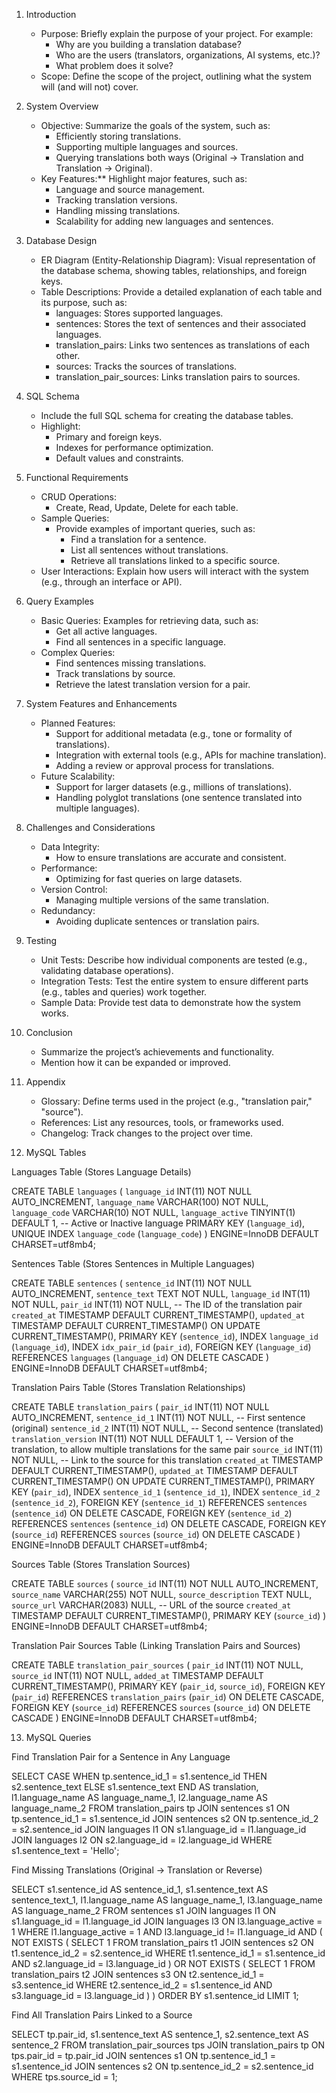 
1. Introduction
    - Purpose: Briefly explain the purpose of your project. For example:
        - Why are you building a translation database?
        - Who are the users (translators, organizations, AI systems, etc.)?
        - What problem does it solve?
    - Scope: Define the scope of the project, outlining what the system will (and will not) cover.

2. System Overview
    - Objective: Summarize the goals of the system, such as:
        - Efficiently storing translations.
        - Supporting multiple languages and sources.
        - Querying translations both ways (Original → Translation and Translation → Original).
    - Key Features:** Highlight major features, such as:
        - Language and source management.
        - Tracking translation versions.
        - Handling missing translations.
        - Scalability for adding new languages and sentences.

3. Database Design
    - ER Diagram (Entity-Relationship Diagram): Visual representation of the database schema, showing tables, relationships, and foreign keys.
    - Table Descriptions: Provide a detailed explanation of each table and its purpose, such as:
        - languages: Stores supported languages.
        - sentences: Stores the text of sentences and their associated languages.
        - translation_pairs: Links two sentences as translations of each other.
        - sources: Tracks the sources of translations.
        - translation_pair_sources: Links translation pairs to sources.

4. SQL Schema
    - Include the full SQL schema for creating the database tables.
    - Highlight:
        - Primary and foreign keys.
        - Indexes for performance optimization.
        - Default values and constraints.

5. Functional Requirements
    - CRUD Operations:
        - Create, Read, Update, Delete for each table.
    - Sample Queries:
        - Provide examples of important queries, such as:
            - Find a translation for a sentence.
            - List all sentences without translations.
            - Retrieve all translations linked to a specific source.
    - User Interactions: Explain how users will interact with the system (e.g., through an interface or API).

6. Query Examples
    - Basic Queries: Examples for retrieving data, such as:
        - Get all active languages.
        - Find all sentences in a specific language.
    - Complex Queries:
        - Find sentences missing translations.
        - Track translations by source.
        - Retrieve the latest translation version for a pair.

7. System Features and Enhancements
    - Planned Features:
        - Support for additional metadata (e.g., tone or formality of translations).
        - Integration with external tools (e.g., APIs for machine translation).
        - Adding a review or approval process for translations.
    - Future Scalability:
        - Support for larger datasets (e.g., millions of translations).
        - Handling polyglot translations (one sentence translated into multiple languages).

8. Challenges and Considerations
    - Data Integrity:
        - How to ensure translations are accurate and consistent.
    - Performance:
        - Optimizing for fast queries on large datasets.
    - Version Control:
        - Managing multiple versions of the same translation.
    - Redundancy:
        - Avoiding duplicate sentences or translation pairs.

9. Testing
    - Unit Tests: Describe how individual components are tested (e.g., validating database operations).
    - Integration Tests: Test the entire system to ensure different parts (e.g., tables and queries) work together.
    - Sample Data: Provide test data to demonstrate how the system works.

10. Conclusion
    - Summarize the project’s achievements and functionality.
    - Mention how it can be expanded or improved.

11. Appendix
    - Glossary: Define terms used in the project (e.g., "translation pair," "source").
    - References: List any resources, tools, or frameworks used.
    - Changelog: Track changes to the project over time.

12. MySQL Tables

Languages Table (Stores Language Details)

CREATE TABLE `languages` (
    `language_id` INT(11) NOT NULL AUTO_INCREMENT,
    `language_name` VARCHAR(100) NOT NULL,
    `language_code` VARCHAR(10) NOT NULL,
    `language_active` TINYINT(1) DEFAULT 1,  -- Active or Inactive language
    PRIMARY KEY (`language_id`),
    UNIQUE INDEX `language_code` (`language_code`)
) ENGINE=InnoDB DEFAULT CHARSET=utf8mb4;


Sentences Table (Stores Sentences in Multiple Languages)

CREATE TABLE `sentences` (
    `sentence_id` INT(11) NOT NULL AUTO_INCREMENT,
    `sentence_text` TEXT NOT NULL,
    `language_id` INT(11) NOT NULL,
    `pair_id` INT(11) NOT NULL,  -- The ID of the translation pair
    `created_at` TIMESTAMP DEFAULT CURRENT_TIMESTAMP(),
    `updated_at` TIMESTAMP DEFAULT CURRENT_TIMESTAMP() ON UPDATE CURRENT_TIMESTAMP(),
    PRIMARY KEY (`sentence_id`),
    INDEX `language_id` (`language_id`),
    INDEX `idx_pair_id` (`pair_id`),
    FOREIGN KEY (`language_id`) REFERENCES `languages` (`language_id`) ON DELETE CASCADE
) ENGINE=InnoDB DEFAULT CHARSET=utf8mb4;

Translation Pairs Table (Stores Translation Relationships)

CREATE TABLE `translation_pairs` (
    `pair_id` INT(11) NOT NULL AUTO_INCREMENT,
    `sentence_id_1` INT(11) NOT NULL,  -- First sentence (original)
    `sentence_id_2` INT(11) NOT NULL,  -- Second sentence (translated)
    `translation_version` INT(11) NOT NULL DEFAULT 1,  -- Version of the translation, to allow multiple translations for the same pair
    `source_id` INT(11) NOT NULL,  -- Link to the source for this translation
    `created_at` TIMESTAMP DEFAULT CURRENT_TIMESTAMP(),
    `updated_at` TIMESTAMP DEFAULT CURRENT_TIMESTAMP() ON UPDATE CURRENT_TIMESTAMP(),
    PRIMARY KEY (`pair_id`),
    INDEX `sentence_id_1` (`sentence_id_1`),
    INDEX `sentence_id_2` (`sentence_id_2`),
    FOREIGN KEY (`sentence_id_1`) REFERENCES `sentences` (`sentence_id`) ON DELETE CASCADE,
    FOREIGN KEY (`sentence_id_2`) REFERENCES `sentences` (`sentence_id`) ON DELETE CASCADE,
    FOREIGN KEY (`source_id`) REFERENCES `sources` (`source_id`) ON DELETE CASCADE
) ENGINE=InnoDB DEFAULT CHARSET=utf8mb4;

Sources Table (Stores Translation Sources)

CREATE TABLE `sources` (
    `source_id` INT(11) NOT NULL AUTO_INCREMENT,
    `source_name` VARCHAR(255) NOT NULL,
    `source_description` TEXT NULL,
    `source_url` VARCHAR(2083) NULL,  -- URL of the source
    `created_at` TIMESTAMP DEFAULT CURRENT_TIMESTAMP(),
    PRIMARY KEY (`source_id`)
) ENGINE=InnoDB DEFAULT CHARSET=utf8mb4;

Translation Pair Sources Table (Linking Translation Pairs and Sources)

CREATE TABLE `translation_pair_sources` (
    `pair_id` INT(11) NOT NULL,
    `source_id` INT(11) NOT NULL,
    `added_at` TIMESTAMP DEFAULT CURRENT_TIMESTAMP(),
    PRIMARY KEY (`pair_id`, `source_id`),
    FOREIGN KEY (`pair_id`) REFERENCES `translation_pairs` (`pair_id`) ON DELETE CASCADE,
    FOREIGN KEY (`source_id`) REFERENCES `sources` (`source_id`) ON DELETE CASCADE
) ENGINE=InnoDB DEFAULT CHARSET=utf8mb4;

13. MySQL Queries

Find Translation Pair for a Sentence in Any Language

SELECT 
    CASE 
        WHEN tp.sentence_id_1 = s1.sentence_id THEN s2.sentence_text
        ELSE s1.sentence_text
    END AS translation,
    l1.language_name AS language_name_1,
    l2.language_name AS language_name_2
FROM translation_pairs tp
JOIN sentences s1 ON tp.sentence_id_1 = s1.sentence_id
JOIN sentences s2 ON tp.sentence_id_2 = s2.sentence_id
JOIN languages l1 ON s1.language_id = l1.language_id
JOIN languages l2 ON s2.language_id = l2.language_id
WHERE s1.sentence_text = 'Hello';

Find Missing Translations (Original → Translation or Reverse)

SELECT 
    s1.sentence_id AS sentence_id_1,
    s1.sentence_text AS sentence_text_1,
    l1.language_name AS language_name_1,
    l3.language_name AS language_name_2
FROM sentences s1
JOIN languages l1 ON s1.language_id = l1.language_id
JOIN languages l3 ON l3.language_active = 1
WHERE l1.language_active = 1
AND l3.language_id != l1.language_id
AND (
    NOT EXISTS (
        SELECT 1
        FROM translation_pairs t1
        JOIN sentences s2 ON t1.sentence_id_2 = s2.sentence_id
        WHERE t1.sentence_id_1 = s1.sentence_id
        AND s2.language_id = l3.language_id
    )
    OR 
    NOT EXISTS (
        SELECT 1
        FROM translation_pairs t2
        JOIN sentences s3 ON t2.sentence_id_1 = s3.sentence_id
        WHERE t2.sentence_id_2 = s1.sentence_id
        AND s3.language_id = l3.language_id
    )
)
ORDER BY s1.sentence_id
LIMIT 1;

Find All Translation Pairs Linked to a Source

SELECT 
    tp.pair_id,
    s1.sentence_text AS sentence_1,
    s2.sentence_text AS sentence_2
FROM translation_pair_sources tps
JOIN translation_pairs tp ON tps.pair_id = tp.pair_id
JOIN sentences s1 ON tp.sentence_id_1 = s1.sentence_id
JOIN sentences s2 ON tp.sentence_id_2 = s2.sentence_id
WHERE tps.source_id = 1;